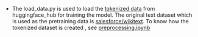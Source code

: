 - The load_data.py is used to load the [tokenized data](https://huggingface.co/datasets/SSahas/llm_pretrain_dataset) from huggingface_hub for training the model. The original text dataset which is used  as the pretraining data is
[salesforce/wikitext](https://huggingface.co/datasets/Salesforce/wikitext). To know how the tokenized dataset is created , see [preprocessing.ipynb](https://github.com/SSahas/Implementing-LLM-From-Scratch/blob/main/assets/preprocessing.ipynb)
